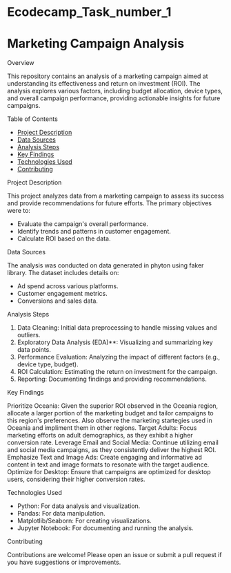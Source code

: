 # Ecodecamp_Task_number_1
 




# Marketing Campaign Analysis

 Overview

This repository contains an analysis of a marketing campaign aimed at understanding its effectiveness and return on investment (ROI). The analysis explores various factors, including budget allocation, device types, and overall campaign performance, providing actionable insights for future campaigns.

Table of Contents
- [Project Description](#project-description)
- [Data Sources](#data-sources)
- [Analysis Steps](#analysis-steps)
- [Key Findings](#key-findings)
- [Technologies Used](#technologies-used)
- [Contributing](#contributing)
  

Project Description

This project analyzes data from a marketing campaign to assess its success and provide recommendations for future efforts. The primary objectives were to:
- Evaluate the campaign's overall performance.
- Identify trends and patterns in customer engagement.
- Calculate ROI based on the data.

Data Sources

The analysis was conducted on data generated in phyton using faker library. The dataset includes details on:
- Ad spend across various platforms.
- Customer engagement metrics.
- Conversions and sales data.

Analysis Steps

1. Data Cleaning: Initial data preprocessing to handle missing values and outliers.
2. Exploratory Data Analysis (EDA)**: Visualizing and summarizing key data points.
3. Performance Evaluation: Analyzing the impact of different factors (e.g., device type, budget).
4. ROI Calculation: Estimating the return on investment for the campaign.
5. Reporting: Documenting findings and providing recommendations.

Key Findings

Prioritize Oceania: Given the superior ROI observed in the Oceania region, allocate a larger portion of the marketing budget and tailor campaigns to this region's preferences. Also observe the marketing startegies used in Oceania and impliment them in other regions.
Target Adults: Focus marketing efforts on adult demographics, as they exhibit a higher conversion rate.
Leverage Email and Social Media: Continue utilizing email and social media campaigns, as they consistently deliver the highest ROI.
Emphasize Text and Image Ads: Create engaging and informative ad content in text and image formats to resonate with the target audience.
Optimize for Desktop: Ensure that campaigns are optimized for desktop users, considering their higher conversion rates.

 Technologies Used

- Python: For data analysis and visualization.
- Pandas: For data manipulation.
- Matplotlib/Seaborn: For creating visualizations.
- Jupyter Notebook: For documenting and running the analysis.

Contributing

Contributions are welcome! Please open an issue or submit a pull request if you have suggestions or improvements.

